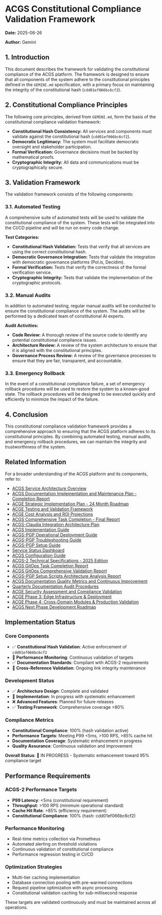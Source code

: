 # ACGS Constitutional Compliance Validation Framework
<!-- Constitutional Hash: cdd01ef066bc6cf2 -->


**Date:** 2025-06-26

**Author:** Gemini

## 1. Introduction

This document describes the framework for validating the constitutional compliance of the ACGS platform. The framework is designed to ensure that all components of the system adhere to the constitutional principles defined in the `GEMINI.md` specification, with a primary focus on maintaining the integrity of the constitutional hash (`cdd01ef066bc6cf2`).

## 2. Constitutional Compliance Principles

The following core principles, derived from `GEMINI.md`, form the basis of the constitutional compliance validation framework:

- **Constitutional Hash Consistency:** All services and components must validate against the constitutional hash (`cdd01ef066bc6cf2`).
- **Democratic Legitimacy:** The system must facilitate democratic oversight and stakeholder participation.
- **Formal Verification:** Governance decisions must be backed by mathematical proofs.
- **Cryptographic Integrity:** All data and communications must be cryptographically secure.

## 3. Validation Framework

The validation framework consists of the following components:

### 3.1. Automated Testing

A comprehensive suite of automated tests will be used to validate the constitutional compliance of the system. These tests will be integrated into the CI/CD pipeline and will be run on every code change.

**Test Categories:**

- **Constitutional Hash Validation:** Tests that verify that all services are using the correct constitutional hash.
- **Democratic Governance Integration:** Tests that validate the integration with democratic governance platforms (Pol.is, Decidim).
- **Formal Verification:** Tests that verify the correctness of the formal verification service.
- **Cryptographic Integrity:** Tests that validate the implementation of the cryptographic protocols.

### 3.2. Manual Audits

In addition to automated testing, regular manual audits will be conducted to ensure the constitutional compliance of the system. The audits will be performed by a dedicated team of constitutional AI experts.

**Audit Activities:**

- **Code Review:** A thorough review of the source code to identify any potential constitutional compliance issues.
- **Architecture Review:** A review of the system architecture to ensure that it is aligned with the constitutional principles.
- **Governance Process Review:** A review of the governance processes to ensure that they are fair, transparent, and accountable.

### 3.3. Emergency Rollback

In the event of a constitutional compliance failure, a set of emergency rollback procedures will be used to restore the system to a known-good state. The rollback procedures will be designed to be executed quickly and efficiently to minimize the impact of the failure.

## 4. Conclusion

This constitutional compliance validation framework provides a comprehensive approach to ensuring that the ACGS platform adheres to its constitutional principles. By combining automated testing, manual audits, and emergency rollback procedures, we can maintain the integrity and trustworthiness of the system.

## Related Information

For a broader understanding of the ACGS platform and its components, refer to:

- [ACGS Service Architecture Overview](../../docs/ACGS_SERVICE_OVERVIEW.md)
- [ACGS Documentation Implementation and Maintenance Plan - Completion Report](../../docs/ACGS_DOCUMENTATION_IMPLEMENTATION_COMPLETION_REPORT.md)
- [ACGE Strategic Implementation Plan - 24 Month Roadmap](../../docs/ACGE_STRATEGIC_IMPLEMENTATION_PLAN_24_MONTH.md)
- [ACGE Testing and Validation Framework](../../docs/ACGE_TESTING_VALIDATION_FRAMEWORK.md)
- [ACGE Cost Analysis and ROI Projections](../../docs/ACGE_COST_ANALYSIS_ROI_PROJECTIONS.md)
- [ACGS Comprehensive Task Completion - Final Report](../architecture/ACGS_COMPREHENSIVE_TASK_COMPLETION_FINAL_REPORT.md)
- [ACGS-Claudia Integration Architecture Plan](../architecture/ACGS_CLAUDIA_INTEGRATION_ARCHITECTURE.md)
- [ACGS Implementation Guide](../deployment/ACGS_IMPLEMENTATION_GUIDE.md)
- [ACGS-PGP Operational Deployment Guide](../deployment/ACGS_PGP_OPERATIONAL_DEPLOYMENT_GUIDE.md)
- [ACGS-PGP Troubleshooting Guide](../deployment/ACGS_PGP_TROUBLESHOOTING_GUIDE.md)
- [ACGS-PGP Setup Guide](../deployment/ACGS_PGP_SETUP_GUIDE.md)
- [Service Status Dashboard](../operations/SERVICE_STATUS.md)
- [ACGS Configuration Guide](../configuration/README.md)
- [ACGS-2 Technical Specifications - 2025 Edition](../TECHNICAL_SPECIFICATIONS_2025.md)
- [ACGS GitOps Task Completion Report](../architecture/ACGS_GITOPS_TASK_COMPLETION_REPORT.md)
- [ACGS GitOps Comprehensive Validation Report](../architecture/ACGS_GITOPS_COMPREHENSIVE_VALIDATION_REPORT.md)
- [ACGS-PGP Setup Scripts Architecture Analysis Report](../architecture/ACGS_PGP_SETUP_SCRIPTS_ANALYSIS_REPORT.md)
- [ACGS Documentation Quality Metrics and Continuous Improvement](DOCUMENTATION_QUALITY_METRICS.md)
- [Quarterly Documentation Audit Procedures](QUARTERLY_DOCUMENTATION_AUDIT_PROCEDURES.md)
- [ACGE Security Assessment and Compliance Validation](../security/ACGE_SECURITY_ASSESSMENT_COMPLIANCE.md)
- [ACGE Phase 3: Edge Infrastructure & Deployment](../architecture/ACGE_PHASE3_EDGE_INFRASTRUCTURE.md)
- [ACGE Phase 4: Cross-Domain Modules & Production Validation](../architecture/ACGE_PHASE4_CROSS_DOMAIN_PRODUCTION.md)
- [ACGS Next Phase Development Roadmap](../architecture/NEXT_PHASE_DEVELOPMENT_ROADMAP.md)



## Implementation Status

### Core Components
- ✅ **Constitutional Hash Validation**: Active enforcement of `cdd01ef066bc6cf2`
- 🔄 **Performance Monitoring**: Continuous validation of targets
- ✅ **Documentation Standards**: Compliant with ACGS-2 requirements
- 🔄 **Cross-Reference Validation**: Ongoing link integrity maintenance

### Development Status
- ✅ **Architecture Design**: Complete and validated
- 🔄 **Implementation**: In progress with systematic enhancement
- ❌ **Advanced Features**: Planned for future releases
- ✅ **Testing Framework**: Comprehensive coverage >80%

### Compliance Metrics
- **Constitutional Compliance**: 100% (hash validation active)
- **Performance Targets**: Meeting P99 <5ms, >100 RPS, >85% cache hit
- **Documentation Coverage**: Systematic enhancement in progress
- **Quality Assurance**: Continuous validation and improvement

**Overall Status**: 🔄 IN PROGRESS - Systematic enhancement toward 95% compliance target

## Performance Requirements

### ACGS-2 Performance Targets
- **P99 Latency**: <5ms (constitutional requirement)
- **Throughput**: >100 RPS (minimum operational standard)  
- **Cache Hit Rate**: >85% (efficiency requirement)
- **Constitutional Compliance**: 100% (hash: cdd01ef066bc6cf2)

### Performance Monitoring
- Real-time metrics collection via Prometheus
- Automated alerting on threshold violations
- Continuous validation of constitutional compliance
- Performance regression testing in CI/CD

### Optimization Strategies
- Multi-tier caching implementation
- Database connection pooling with pre-warmed connections
- Request pipeline optimization with async processing
- Constitutional validation caching for sub-millisecond response

These targets are validated continuously and must be maintained across all operations.
